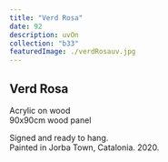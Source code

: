 ```yaml
---
title: "Verd Rosa"
date: 92
description: uvOn
collection: "b33"
featuredImage: ./verdRosauv.jpg
---
```


## Verd Rosa

Acrylic on wood<br/>
90x90cm wood panel

Signed and ready to hang.<br/>
Painted in Jorba Town, Catalonia. 2020.